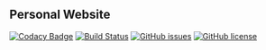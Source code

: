 ## Personal Website
[![Codacy Badge](https://api.codacy.com/project/badge/Grade/965e3d189fc648eda5c5b6fb7d35846d)](https://app.codacy.com/app/adam-stamand/adam-stamand.github.io?utm_source=github.com&utm_medium=referral&utm_content=adam-stamand/adam-stamand.github.io&utm_campaign=Badge_Grade_Dashboard)
[![Build Status](https://travis-ci.org/adam-stamand/adam-stamand.github.io.svg?branch=master)](https://travis-ci.org/adam-stamand/adam-stamand.github.io)
[![GitHub issues](https://img.shields.io/github/issues/adam-stamand/adam-stamand.github.io)](https://github.com/adam-stamand/adam-stamand.github.io/issues)
[![GitHub license](https://img.shields.io/github/license/adam-stamand/adam-stamand.github.io)](https://github.com/adam-stamand/adam-stamand.github.io/blob/master/LICENSE)
